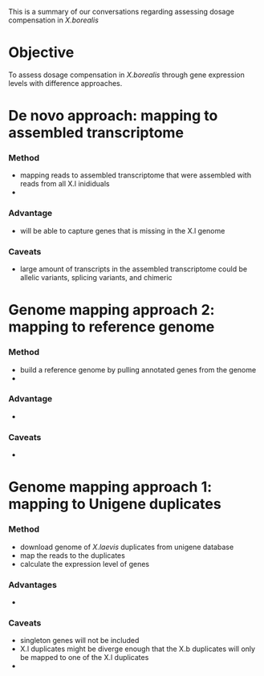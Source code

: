 This is a summary of our conversations regarding assessing dosage compensation in *X.borealis* 

# Objective
To assess dosage compensation in *X.borealis* through gene expression levels with difference approaches. 

# De novo approach: mapping to assembled transcriptome
### Method
- mapping reads to assembled transcriptome that were assembled with reads from all X.l inididuals
- 
### Advantage
- will be able to capture genes that is missing in the X.l genome
### Caveats
- large amount of transcripts in the assembled transcriptome could be allelic variants, splicing variants, and chimeric 

# Genome mapping approach 2: mapping to reference genome
### Method
- build a reference genome by pulling annotated genes from the genome
- 
### Advantage
- 
### Caveats
- 

# Genome mapping approach 1: mapping to Unigene duplicates
### Method
- download genome of *X.laevis* duplicates from unigene database
- map the reads to the duplicates
- calculate the expression level of genes
### Advantages
-
### Caveats
- singleton genes will not be included
- X.l duplicates might be diverge enough that the X.b duplicates will only be mapped to one of the X.l duplicates
- 

